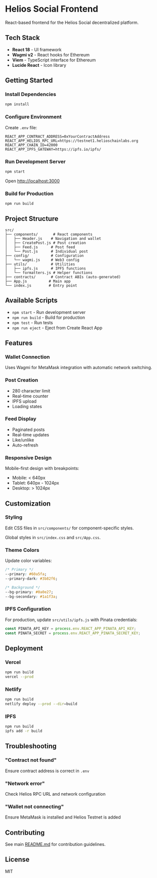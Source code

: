 # Helios Social Frontend

React-based frontend for the Helios Social decentralized platform.

## Tech Stack

- **React 18** - UI framework
- **Wagmi v2** - React hooks for Ethereum
- **Viem** - TypeScript interface for Ethereum
- **Lucide React** - Icon library

## Getting Started

### Install Dependencies

```bash
npm install
```

### Configure Environment

Create `.env` file:

```env
REACT_APP_CONTRACT_ADDRESS=0xYourContractAddress
REACT_APP_HELIOS_RPC_URL=https://testnet1.helioschainlabs.org
REACT_APP_CHAIN_ID=42000
REACT_APP_IPFS_GATEWAY=https://ipfs.io/ipfs/
```

### Run Development Server

```bash
npm start
```

Open [http://localhost:3000](http://localhost:3000)

### Build for Production

```bash
npm run build
```

## Project Structure

```
src/
├── components/       # React components
│   ├── Header.js    # Navigation and wallet
│   ├── CreatePost.js # Post creation
│   ├── Feed.js      # Post feed
│   └── Post.js      # Individual post
├── config/          # Configuration
│   └── wagmi.js     # Web3 config
├── utils/           # Utilities
│   ├── ipfs.js      # IPFS functions
│   └── formatters.js # Helper functions
├── contracts/       # Contract ABIs (auto-generated)
├── App.js          # Main app
└── index.js        # Entry point
```

## Available Scripts

- `npm start` - Run development server
- `npm run build` - Build for production
- `npm test` - Run tests
- `npm run eject` - Eject from Create React App

## Features

### Wallet Connection
Uses Wagmi for MetaMask integration with automatic network switching.

### Post Creation
- 280 character limit
- Real-time counter
- IPFS upload
- Loading states

### Feed Display
- Paginated posts
- Real-time updates
- Like/unlike
- Auto-refresh

### Responsive Design
Mobile-first design with breakpoints:
- Mobile: < 640px
- Tablet: 640px - 1024px
- Desktop: > 1024px

## Customization

### Styling
Edit CSS files in `src/components/` for component-specific styles.

Global styles in `src/index.css` and `src/App.css`.

### Theme Colors
Update color variables:
```css
/* Primary */
--primary: #60a5fa;
--primary-dark: #3b82f6;

/* Background */
--bg-primary: #0a0e27;
--bg-secondary: #1a1f3a;
```

### IPFS Configuration
For production, update `src/utils/ipfs.js` with Pinata credentials:

```javascript
const PINATA_API_KEY = process.env.REACT_APP_PINATA_API_KEY;
const PINATA_SECRET = process.env.REACT_APP_PINATA_SECRET_KEY;
```

## Deployment

### Vercel
```bash
npm run build
vercel --prod
```

### Netlify
```bash
npm run build
netlify deploy --prod --dir=build
```

### IPFS
```bash
npm run build
ipfs add -r build
```

## Troubleshooting

### "Contract not found"
Ensure contract address is correct in `.env`

### "Network error"
Check Helios RPC URL and network configuration

### "Wallet not connecting"
Ensure MetaMask is installed and Helios Testnet is added

## Contributing

See main [README.md](../README.md) for contribution guidelines.

## License

MIT
